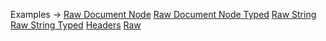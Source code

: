 <p class="ExampleLinks">Examples <span class="ExampleLinksTitleSeparator">-></span> <a href="../../examples/raw/raw-document-node">Raw Document Node</a> <span class="ExampleLinksSeparator"></span> <a href="../../examples/raw/raw-document-node-typed">Raw Document Node Typed</a> <span class="ExampleLinksSeparator"></span> <a href="../../examples/raw/raw-string">Raw String</a> <span class="ExampleLinksSeparator"></span> <a href="../../examples/raw/raw-string-typed">Raw String Typed</a> <span class="ExampleLinksSeparator"></span> <a href="../../examples/transport-http/headers">Headers</a> <span class="ExampleLinksSeparator"></span> <a href="../../examples/transport-http/raw">Raw</a></p>
